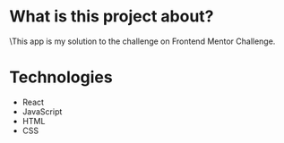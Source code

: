 # **What is this project about?**
\This app is my solution to the challenge on Frontend Mentor Challenge.

# Technologies
- React
- JavaScript
- HTML
- CSS
